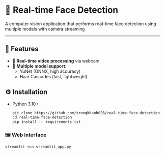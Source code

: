 # 👦 Real-time Face Detection

A computer vision application that performs real-time face detection using multiple models with camera streaming.

---

## 🚀 Features
- 🎥 **Real-time video processing** via webcam
- 🤖 **Multiple model support**:
  - YuNet (ONNX, high accuracy)
  - Haar Cascades (fast, lightweight)

## ⚙️ Installation
- Python 3.10+
   ```bash
   git clone https://github.com/trongkhanh083/real-time-face-detection.git
   cd real-time-face-detection
   pip install -r requirements.txt
   ```

### 🖼️ Web Interface
```bash
streamlit run streamlit_app.py
```
